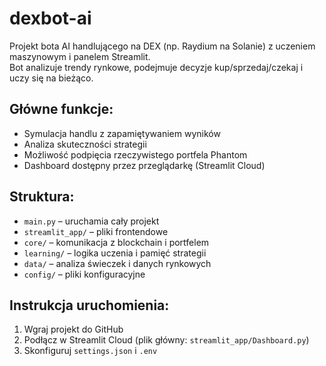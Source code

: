 # dexbot-ai

Projekt bota AI handlującego na DEX (np. Raydium na Solanie) z uczeniem maszynowym i panelem Streamlit.  
Bot analizuje trendy rynkowe, podejmuje decyzje kup/sprzedaj/czekaj i uczy się na bieżąco.

## Główne funkcje:
- Symulacja handlu z zapamiętywaniem wyników
- Analiza skuteczności strategii
- Możliwość podpięcia rzeczywistego portfela Phantom
- Dashboard dostępny przez przeglądarkę (Streamlit Cloud)

## Struktura:
- `main.py` – uruchamia cały projekt
- `streamlit_app/` – pliki frontendowe
- `core/` – komunikacja z blockchain i portfelem
- `learning/` – logika uczenia i pamięć strategii
- `data/` – analiza świeczek i danych rynkowych
- `config/` – pliki konfiguracyjne

## Instrukcja uruchomienia:
1. Wgraj projekt do GitHub
2. Podłącz w Streamlit Cloud (plik główny: `streamlit_app/Dashboard.py`)
3. Skonfiguruj `settings.json` i `.env`